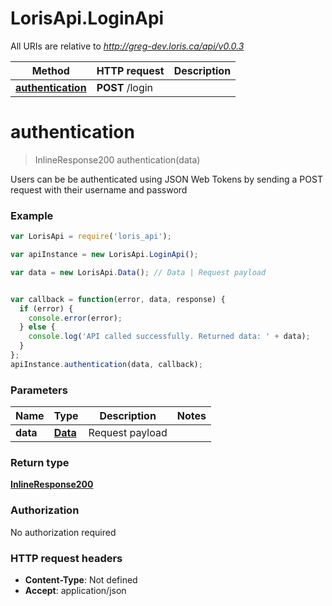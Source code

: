 # LorisApi.LoginApi

All URIs are relative to *http://greg-dev.loris.ca/api/v0.0.3*

Method | HTTP request | Description
------------- | ------------- | -------------
[**authentication**](LoginApi.md#authentication) | **POST** /login | 


<a name="authentication"></a>
# **authentication**
> InlineResponse200 authentication(data)



Users can be be authenticated using JSON Web Tokens by sending a POST request with their username and password

### Example
```javascript
var LorisApi = require('loris_api');

var apiInstance = new LorisApi.LoginApi();

var data = new LorisApi.Data(); // Data | Request payload


var callback = function(error, data, response) {
  if (error) {
    console.error(error);
  } else {
    console.log('API called successfully. Returned data: ' + data);
  }
};
apiInstance.authentication(data, callback);
```

### Parameters

Name | Type | Description  | Notes
------------- | ------------- | ------------- | -------------
 **data** | [**Data**](Data.md)| Request payload | 

### Return type

[**InlineResponse200**](InlineResponse200.md)

### Authorization

No authorization required

### HTTP request headers

 - **Content-Type**: Not defined
 - **Accept**: application/json

